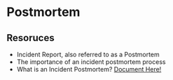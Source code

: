 # Postmortem
## Resoruces
* Incident Report, also referred to as a Postmortem
* The importance of an incident postmortem process
* What is an Incident Postmortem?
<a href="https://docs.google.com/document/d/17_-jHylgFBMK99vghMnX7GAy-JTmyZA9jxvtSKBCG4Y/edit?usp=sharing">Document Here!</a>
